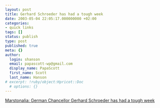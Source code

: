 ```yaml
---
layout: post
title: Gerhard Schroeder has had a tough week
date: 2003-05-04 22:05:17.000000000 +02:00
categories:
- quick links
tags: []
status: publish
type: post
published: true
meta: {}
author:
  login: shanson
  email: papascott-wp@gmail.com
  display_name: PapaScott
  first_name: Scott
  last_name: Hanson
# excerpt: !ruby/object:Hpricot::Doc
  # options: {}
---
```

<p><a title="Those whistles from the unions weren't wolf whistles..." href="http://marston.blogspot.com/2003_04_27_marston_archive.html%23200238643">Marstonalia: German Chancellor Gerhard Schroeder has had a tough week</a></p>
